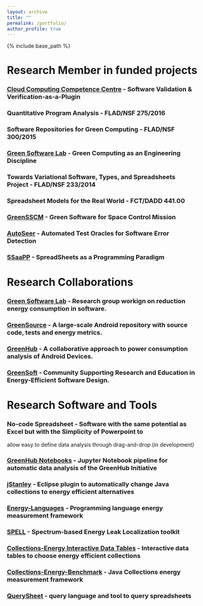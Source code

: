 ```yaml
---
layout: archive
title: ""
permalink: /portfolio/
author_profile: true
---
```


{% include base_path %}

# Research Member in funded projects

### [Cloud Computing Competence Centre](http://wordpress.ubi.pt/c4/) - Software Validation & Verification-as-a-Plugin
### Quantitative Program Analysis - FLAD/NSF 275/2016
### Software Repositories for Green Computing - FLAD/NSF 300/2015
### [Green Software Lab](http://greenlab.di.uminho.pt) - Green Computing as an Engineering Discipline
### Towards Variational Software, Types, and Spreadsheets Project - FLAD/NSF 233/2014
### Spreadsheet Models for the Real World - FCT/DADD 441.00
### [GreenSSCM](http://visionspace.dnsdynamic.com/twiki/bin/view/GreenSSCM/) - Green Software for Space Control Mission
### [AutoSeer](http://autoseer.fe.up.pt/) - Automated Test Oracles for Software Error Detection
### [SSaaPP](http://ssaapp.di.uminho.pt/) - SpreadSheets as a Programming Paradigm


# Research Collaborations

### [Green Software Lab](http://greenlab.di.uminho.pt) - Research group workign on reduction energy consumption in software.
### [GreenSource](https://greenlab.di.uminho.pt/greensource/) - A large-scale Android repository with source code, tests and energy metrics.
### [GreenHub](https://greenhubproject.org/) - A collaborative approach to power consumption analysis of Android Devices.
### [GreenSoft](https://greensoft.cs.txstate.edu/) - Community Supporting Research and Education in Energy-Efficient Software Design.


# Research Software and Tools

### No-code Spreadsheet - Software with the same potential as Excel but with the Simplicity of Powerpoint to
allow easy to define data analysis through drag-and-drop (in development)
### [GreenHub Notebooks](https://github.com/greenhub-project/notebooks) - Jupyter Notebook pipeline for automatic data analysis of the GreenHub Initiative
### [jStanley](https://greensoftwarelab.github.io/jStanley/) - Eclipse plugin to automatically change Java collections to energy efficient alternatives
### [Energy-Languages](https://github.com/greensoftwarelab/Energy-Languages) - Programming language energy measurement framework
### [SPELL](https://github.com/greensoftwarelab/SPELL) - Spectrum-based Energy Leak Localization toolkit
### [Collections-Energy Interactive Data Tables](http://greenlab.di.uminho.pt/collections/) - Interactive data tables to choose energy efficient collections
### [Collections-Energy-Benchmark](https://github.com/greensoftwarelab/Collections-Energy-Benchmark) - Java Collections energy measurement framework
### [QuerySheet](http://ssaapp.di.uminho.pt/twiki/bin/view/Main/Software) - query language and tool to query spreadsheets